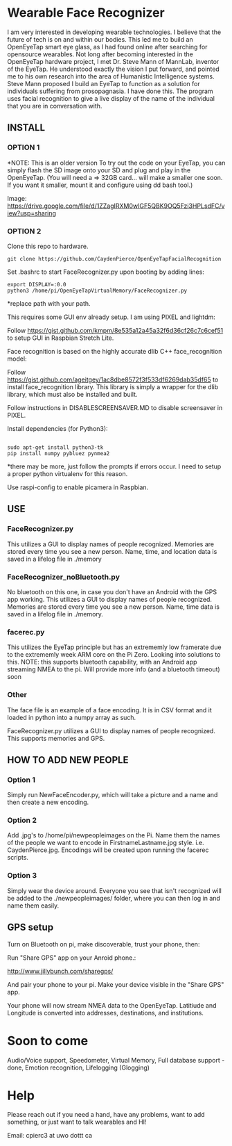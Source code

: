 # Wearable Face Recognizer

I am very interested in developing wearable technologies. I believe that the future of tech is on and within our bodies. This led me to build an OpenEyeTap smart eye glass, as I had found online after searching for opensource wearables. Not long after becoming interested in the OpenEyeTap hardware project, I met Dr. Steve Mann of MannLab, inventor of the EyeTap. He understood exactly the vision I put forward, and pointed me to his own research into the area of Humanistic Intelligence systems. Steve Mann proposed I build an EyeTap to function as a solution for individuals suffering from prosopagnasia. I have done this. The program uses facial recognition to give a live display of the name of the individual that you are in conversation with.

## INSTALL

### OPTION 1
*NOTE: This is an older version
To try out the code on your EyeTap, you can simply flash the SD image onto your SD and plug and play in the OpenEyeTap. (You will need a => 32GB card... will make a smaller one soon. If you want it smaller, mount it and configure using dd bash tool.)

Image: https://drive.google.com/file/d/1ZZagIRXM0wIGF5QBK9OQ5Fzi3HPLsdFC/view?usp=sharing

### OPTION 2

Clone this repo to hardware.

```
git clone https://github.com/CaydenPierce/OpenEyeTapFacialRecognition
```
Set .bashrc to start FaceRecognizer.py upon booting by adding lines:

```
export DISPLAY=:0.0
python3 /home/pi/OpenEyeTapVirtualMemory/FaceRecognizer.py
```
*replace path with your path.

This requires some GUI env already setup. I am using PIXEL and lightdm:

Follow https://gist.github.com/kmpm/8e535a12a45a32f6d36cf26c7c6cef51 to setup GUI in Raspbian Stretch Lite.

Face recognition is based on the highly accurate dlib C++ face_recognition model:

Follow https://gist.github.com/ageitgey/1ac8dbe8572f3f533df6269dab35df65 to install face_recognition library. This library is simply a wrapper for the dlib library, which must also be installed and built.

Follow instructions in DISABLESCREENSAVER.MD to disable screensaver in PIXEL.

Install dependencies (for Python3):

```

sudo apt-get install python3-tk
pip install numpy pybluez pynmea2

```
*there may be more, just follow the prompts if errors occur. I need to setup a proper python virtualenv for this reason.
 
Use raspi-config to enable picamera in Raspbian.

## USE

### FaceRecognizer.py

This utilizes a GUI to display names of people recognized. Memories are stored every time you see a new person. Name, time, and location data is saved in a lifelog file in ./memory

### FaceRecognizer_noBluetooth.py

No bluetooth on this one, in case you don't have an Android with the GPS app working. This utilizes a GUI to display names of people recognized. Memories are stored every time you see a new person. Name, time data is saved in a lifelog file in ./memory.

### facerec.py

This utilizes the EyeTap principle but has an extrememly low framerate due to the extrememly week ARM core on the Pi Zero. Looking into solutions to this. NOTE: this supports bluetooth capability, with an Android app streaming NMEA to the pi. Will provide more info (and a bluetooth timeout) soon

### Other

The face file is an example of a face encoding. It is in CSV format and it loaded in python into a numpy array as such.

FaceRecognizer.py utilizes a GUI to display names of people recognized. This supports memories and GPS.

## HOW TO ADD NEW PEOPLE

### Option 1
Simply run NewFaceEncoder.py, which will take a picture and a name and then create a new encoding.

### Option 2
Add .jpg's to /home/pi/newpeopleimages on the Pi. Name them the names of the people we want to encode in FirstnameLastname.jpg style. i.e. CaydenPierce.jpg. Encodings will be created upon running the facerec scripts.

### Option 3

Simply wear the device around. Everyone you see that isn't recognized will be added to the ./newpeopleimages/ folder, where you can then log in and name them easily.

## GPS setup

Turn on Bluetooth on pi, make discoverable, trust your phone, then:

Run "Share GPS" app on your Anroid phone.:

http://www.jillybunch.com/sharegps/

And pair your phone to your pi. Make your device visible in the "Share GPS" app.

Your phone will now stream NMEA data to the OpenEyeTap. Latitiude and Longitude is converted into addresses, destinations, and institutions. 

# Soon to come

Audio/Voice support, Speedometer, Virtual Memory, Full database support - done, Emotion recognition, Lifelogging (Glogging)


# Help

Please reach out if you need a hand, have any problems, want to add something, or just want to talk wearables and HI!

Email: cpierc3 at uwo dottt  ca 
